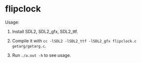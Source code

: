 # flipclock

Usage:

1. Install SDL2, SDL2_gfx, SDL2_ttf.

2. Compile it with `cc -lSDL2 -lSDL2_ttf -lSDL2_gfx flipclock.c getarg/getarg.c`.

3. Run `./a.out -h` to see usage.
